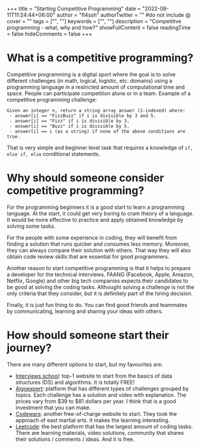 +++
title = "Starting Competitive Programming"
date = "2022-08-11T11:24:44+06:00"
author = "fl4ssh"
authorTwitter = "" #do not include @
cover = ""
tags = ["", ""]
keywords = ["", ""]
description = "Competitive programming - what, why and how?"
showFullContent = false
readingTime = false
hideComments = false
+++

# What is a competitive programming?
Competitive programming is a digital sport where the goal is to solve different challenges (in math, logical, logistic, etc. domains) using a programming language in a restricted amount of computational time and space. People can participate competition alone or in a team. Example of a competitive programming challenge: 
```
Given an integer n, return a string array answer (1-indexed) where:
 - answer[i] == "FizzBuzz" if i is divisible by 3 and 5.
 - answer[i] == "Fizz" if i is divisible by 3.
 - answer[i] == "Buzz" if i is divisible by 5.
 - answer[i] == i (as a string) if none of the above conditions are true.
```
That is very simple and beginner level task that requires a knowledge of `if, else if, else` conditional statements.

# Why should someone consider competitive programming?
For the programming beginners it is a good start to learn a programming language. At the start, it could get very boring to cram theory of a language. It would be more effective to practice and apply obtained knowledge by solving some tasks.

For the people with some experience in coding, they will benefit from finding a solution that runs quicker and consumes less memory. Moreover, they can always compare their solution with others. That way they will also obtain code review skills that are essential for good programmers.

Another reason to start competitive programming is that it helps to prepare a developer for the technical interviews. FAANG (Facebook, Apple, Amazon, Netflix, Google) and other big tech companies expects their candidates to be good at solving the coding tasks. Althought solving a challenge is not the only criteria that they consider, but it is definitely part of the hiring decision.

Finally, it is just fun thing to do. You can find good friends and teammates by communicating, learning and sharing your ideas with others.

# How should someone start their journey?
There are many different options to start, but my favourites are:
 - [Interviews school](https://interviews.school): top-1 website to start from the basics of data structures (DS) and algorithms. It is totally FREE!
 - [Algoexpert](https://algoexpert.io): platform that has different types of challenges grouped by topics. Each challenge has a solution and video with explanation. The prices vary from $39 to $81 dollars per year. I think that is a good investment that you can make.
 - [Codewars](https://codewars.com): another free-of-charge website to start. They took the approach of east martial arts. It makes the learning interesting.
 - [Leetcode](https://leetcode.com): the best platform that has the largest amount of coding tasks. There are learning materials, video solutions, community that shares their solutions / comments / ideas. And it is free.
